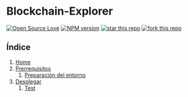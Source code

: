 # Blockchain-Explorer

[![Open Source Love](https://badges.frapsoft.com/os/mit/mit.svg?v=102)](https://github.com/ellerbrock/open-source-badge/)
[![NPM version](https://badge.fury.io/js/badge-list.svg)](https://github.com/antonioalfa22/Blockchain-Explorer)
[![star this repo](http://githubbadges.com/star.svg?user=antonioalfa22&repo=Blockchain-Explorer&style=flat)](https://github.com/antonioalfa22/Blockchain-Explorer)
[![fork this repo](http://githubbadges.com/fork.svg?user=antonioalfa22&repo=API-Read&style=flat)](https://github.com/antonioalfa22/Blockchain-Explorer/fork)

## Índice

1. [Home](https://github.com/antonioalfa22/Blockchain-Explorer/wiki)
2. [Prerrequisitos](https://github.com/antonioalfa22/Blockchain-Explorer/wiki/Prerrequisitos)
    1. [Preparación del entorno](https://github.com/antonioalfa22/Blockchain-Explorer/wiki/Prerrequisitos#preparaci%C3%B3n-del-entorno)
3. [Desplegar](https://github.com/antonioalfa22/Blockchain-Explorer/wiki/Desplegar)
    1. [Test](https://github.com/antonioalfa22/Blockchain-Explorer/wiki/Desplegar#test)
